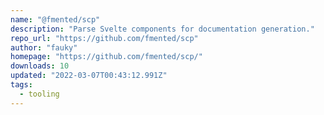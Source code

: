 ```yaml
---
name: "@fmented/scp"
description: "Parse Svelte components for documentation generation."
repo_url: "https://github.com/fmented/scp"
author: "fauky"
homepage: "https://github.com/fmented/scp/"
downloads: 10
updated: "2022-03-07T00:43:12.991Z"
tags: 
  - tooling
---
```

